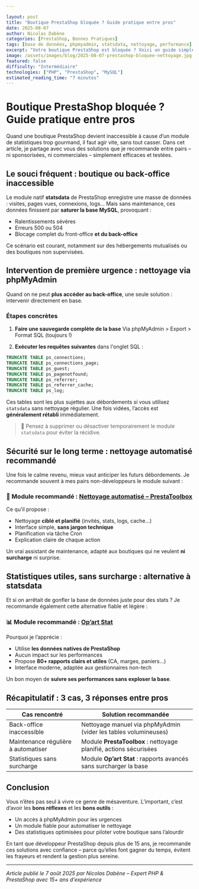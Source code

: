 ```yaml
---

layout: post
title: "Boutique PrestaShop bloquée ? Guide pratique entre pros"
date: 2025-08-07
author: Nicolas Dabène
categories: [PrestaShop, Bonnes Pratiques]
tags: [base de données, phpmyadmin, statsdata, nettoyage, performance]
excerpt: "Votre boutique PrestaShop est bloquée ? Voici un guide simple entre pros pour nettoyer la base de données, éviter les surcharges et reprendre le contrôle."
image: /assets/images/blog/2025-08-07-prestashop-bloquee-nettoyage.jpg
featured: false
difficulty: "Intermédiaire"
technologies: ["PHP", "PrestaShop", "MySQL"]
estimated_reading_time: "7 minutes"
---
```


# Boutique PrestaShop bloquée ? Guide pratique entre pros

Quand une boutique PrestaShop devient inaccessible à cause d’un module de statistiques trop gourmand, il faut agir vite, sans tout casser.
Dans cet article, je partage avec vous des solutions que je recommande entre pairs – ni sponsorisées, ni commerciales – simplement efficaces et testées.

## Le souci fréquent : boutique ou back‑office inaccessible

Le module natif **statsdata** de PrestaShop enregistre une masse de données : visites, pages vues, connexions, logs…
Mais sans maintenance, ces données finissent par **saturer la base MySQL**, provoquant :

* Ralentissements sévères
* Erreurs 500 ou 504
* Blocage complet du front-office **et du back-office**

Ce scénario est courant, notamment sur des hébergements mutualisés ou des boutiques non supervisées.

## Intervention de première urgence : nettoyage via phpMyAdmin

Quand on ne peut **plus accéder au back-office**, une seule solution : intervenir directement en base.

### Étapes concrètes

1. **Faire une sauvegarde complète de la base**
   Via phpMyAdmin > Export > Format SQL (toujours !)

2. **Exécuter les requêtes suivantes** dans l'onglet SQL :

```sql
TRUNCATE TABLE ps_connections;
TRUNCATE TABLE ps_connections_page;
TRUNCATE TABLE ps_guest;
TRUNCATE TABLE ps_pagenotfound;
TRUNCATE TABLE ps_referrer;
TRUNCATE TABLE ps_referrer_cache;
TRUNCATE TABLE ps_log;
```

Ces tables sont les plus sujettes aux débordements si vous utilisez `statsdata` sans nettoyage régulier.
Une fois vidées, l’accès est **généralement rétabli** immédiatement.

> 🔐 Pensez à supprimer ou désactiver temporairement le module `statsdata` pour éviter la récidive.

## Sécurité sur le long terme : nettoyage automatisé recommandé

Une fois le calme revenu, mieux vaut anticiper les futurs débordements.
Je recommande souvent à mes pairs non-développeurs le module suivant :

### 🔧 Module recommandé : [Nettoyage automatisé – PrestaToolbox](https://www.prestatoolbox.fr/outils-administration/457-automatisez-le-nettoyage-de-votre-boutique-prestashop.html)

Ce qu’il propose :

* Nettoyage **ciblé et planifié** (invités, stats, logs, cache…)
* Interface simple, **sans jargon technique**
* Planification via tâche Cron
* Explication claire de chaque action

Un vrai assistant de maintenance, adapté aux boutiques qui ne veulent **ni surcharge** ni surprise.

## Statistiques utiles, sans surcharge : alternative à statsdata

Et si on arrêtait de gonfler la base de données juste pour des stats ?
Je recommande également cette alternative fiable et légère :

### 📊 Module recommandé : [Op’art Stat](https://www.store-opart.fr/p/50-module-de-statistiques-pour-prestashop.html)

Pourquoi je l’apprécie :

* Utilise **les données natives de PrestaShop**
* Aucun impact sur les performances
* Propose **80+ rapports clairs et utiles** (CA, marges, paniers…)
* Interface moderne, adaptée aux gestionnaires non-tech

Un bon moyen de **suivre ses performances sans exploser la base**.

## Récapitulatif : 3 cas, 3 réponses entre pros

| Cas rencontré                       | Solution recommandée                                              |
| ----------------------------------- | ----------------------------------------------------------------- |
| Back-office inaccessible            | Nettoyage manuel via phpMyAdmin (vider les tables volumineuses)   |
| Maintenance régulière à automatiser | Module **PrestaToolbox** : nettoyage planifié, actions sécurisées |
| Statistiques sans surcharge         | Module **Op’art Stat** : rapports avancés sans surcharger la base |

## Conclusion

Vous n’êtes pas seul à vivre ce genre de mésaventure.
L’important, c’est d’avoir les **bons réflexes** et les **bons outils** :

* Un accès à phpMyAdmin pour les urgences
* Un module fiable pour automatiser le nettoyage
* Des statistiques optimisées pour piloter votre boutique sans l’alourdir

En tant que développeur PrestaShop depuis plus de 15 ans, je recommande ces solutions avec confiance – parce qu’elles font gagner du temps, évitent les frayeurs et rendent la gestion plus sereine.

---

*Article publié le 7 août 2025 par Nicolas Dabène – Expert PHP & PrestaShop avec 15+ ans d'expérience*
